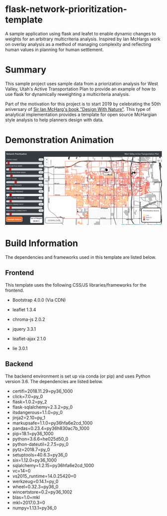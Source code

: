 # flask-network-prioritization-template

A sample application using flask and leafet to enable dynamic changes to weights for an arbitrary multicriteria analysis. Inspired by Ian McHargs work on overlay analysis as a method of managing complexity and reflecting human values in planning for human settlement. 

# Summary

This sample project uses sample data from a priorization analysis for West Valley, Utah's Active Transportation Plan to provide an example of how to use flask for dynamically reweighting a multicriteria analysis.

Part of the motivation for this project is to start 2019 by celebrating the 50th aniversary of [Sir Ian McHarg's book "Design With Nature"](https://en.wikipedia.org/wiki/Ian_McHarg). This type of analytical implementation provides a template for open source McHargian style analysis to help planners design with data. 

# Demonstration Animation

![alt text](https://github.com/d-wasserman/flask-network-prioritization-template/blob/master/static/application/assets/Template_Screenshot.gif "Network Prioritization Example")

# Build Information

The dependencies and frameworks used in this template are listed below. 

## Frontend

This template uses the following CSS/JS libraries/frameworks for the frontend. 

* Bootstrap 4.0.0 (Via CDN)

* leaflet 1.3.4

* chroma-js 2.0.2

* jquery 3.3.1

* leaflet-ajax 2.1.0

* lie 3.0.1

## Backend

The backend environment is set up via conda (or pip) and uses Python version 3.6. The dependencies are listed below. 

* certifi=2018.11.29=py36_1000
* click=7.0=py_0
* flask=1.0.2=py_2
* flask-sqlalchemy=2.3.2=py_0
* itsdangerous=1.1.0=py_0
* jinja2=2.10=py_1
* markupsafe=1.1.0=py36hfa6e2cd_1000
* pandas=0.23.4=py36h830ac7b_1000
* pip=18.1=py36_1000
* python=3.6.6=he025d50_0
* python-dateutil=2.7.5=py_0
* pytz=2018.7=py_0
* setuptools=40.6.3=py36_0
* six=1.12.0=py36_1000
* sqlalchemy=1.2.15=py36hfa6e2cd_1000
* vc=14=0
* vs2015_runtime=14.0.25420=0
* werkzeug=0.14.1=py_0
* wheel=0.32.3=py36_0
* wincertstore=0.2=py36_1002
* blas=1.0=mkl
* mkl=2017.0.3=0
* numpy=1.13.1=py36_0


